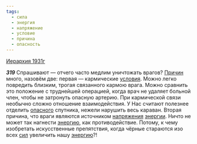 ```yaml
---
tags:
  - сила
  - энергия
  - напряжение
  - условие
  - причина
  - опасность
---
```


[Иерархия 1931г](https://127.0.0.1:4002/agni/1931)

___319___
Спрашивают — отчего часто медлим уничтожать врагов? [Причин](../../../tags/#причина) много, назовём две: первая — кармические [условия](../../../tags/#условие). Можно легко повредить близким, трогая связанного кармою врага. Можно сравнить это положение с труднейшей операцией, когда врач не удаляет больной член, чтобы не затронуть опасную артерию. При кармической связи необычно сложно отношение взаимодействия. У Нас считают полезнее отделить [опасного](../../../tags/#опасность) спутника, нежели нарушить весь караван. Вторая причина, что враги являются источником [напряжения](../../../tags/#напряжение) [энергии](../../../tags/#энергия). Ничто не может так нагнести [энергию](../../../tags/#энергия), как противодействие. Потому, к чему изобретать искусственные препятствия, когда чёрные стараются изо всех [сил](../../../tags/#сила) увеличить нашу [энергию](../../../tags/#энергия)?!   

